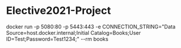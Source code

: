 # Elective2021-Project

docker run -p 5080:80 -p 5443:443 -e CONNECTION_STRING="Data Source=host.docker.internal;Initial Catalog=Books;User ID=Test;Password=Test1234;" --rm books
